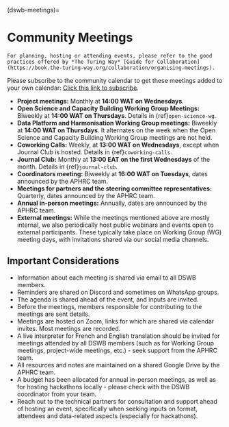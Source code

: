 (dswb-meetings)=
# Community Meetings

```{note}
For planning, hosting or attending events, please refer to the good practices offered by *The Turing Way* [Guide for Collaboration](https://book.the-turing-way.org/collaboration/organising-meetings).
```

Please subscribe to the community calendar to get these meetings added to your own calendar: [Click this link to subscribe](https://calendar.google.com/calendar/ical/47502bf06531b55e6e23c00bc11c7dcdddcef193876eb6bdb463e4ddf7eb5d1e%40group.calendar.google.com/public/basic.ics).

- **Project meetings:** Monthly at **14:00 WAT on Wednesdays**.
- **Open Science and Capacity Building Working Group Meetings:** Biweekly at **14:00 WAT on Thursdays**. Details in {ref}`open-science-wg`.
- **Data Platform and Harmonisation Working Group meetings:** Biweekly at **14:00 WAT on Thursdays**. It alternates on the week when the Open Science and Capacity Building Working Group meetings are not held.
- **Coworking Calls:** Weekly, at **13:00 WAT on Wednesdays**, except when Journal Club is hosted. Details in {ref}`coworking-calls`.
- **Journal Club:** Monthly at **13:00 EAT on the first Wednesdays** of the month. Details in {ref}`journal-club`.
- **Coordinators meeting:** Biweekly at **16:00 WAT on Tuesdays**, dates announced by the APHRC team.
- **Meetings for partners and the steering committee representatives:** Quarterly, dates announced by the APHRC team.
- **Annual in-person meetings:** Annually, dates are announced by the APHRC team.
- **External meetings:** While the meetings mentioned above are mostly internal, we also periodically host public webinars and events open to external participants. These typically take place on Working Group (WG) meeting days, with invitations shared via our social media channels.


## Important Considerations

- Information about each meeting is shared via email to all DSWB members.
- Reminders are shared on Discord and sometimes on WhatsApp groups.
- The agenda is shared ahead of the event, and inputs are invited.
- Before the meetings, members responsible for contributing to the meetings are sent details.
- Meetings are hosted on Zoom, links for which are shared via calendar invites. Most meetings are recorded.
- A live interpreter for French and English translation should be invited for meetings attended by all DSWB members (such as for Working Group meetings, project-wide meetings, etc.) - seek support from the APHRC team.
- All resources and notes are maintained on a shared Google Drive by the APHRC team.
- A budget has been allocated for annual in-person meetings, as well as for hosting hackathons locally - please check with the DSWB coordinator from your team.
- Reach out to the technical partners for consultation and support ahead of hosting an event, specifically when seeking inputs on format, attendees and data-related aspects (especially for hackathons).
